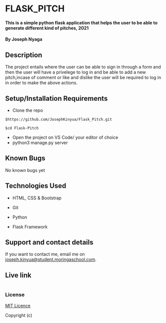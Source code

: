 # FLASK_PITCH
#### This is a simple python flask application that helps the user to be able to generate different kind of pitches, 2021
#### By Joseph Nyaga
## Description
The project entails where the user can be able to sign in through a form and then the user will have a privelege to log in and be able to add a new pitch,incase of comment or like and dislike the user will be required to log in in order to make the above actions.
## Setup/Installation Requirements
* Clone the repo
```
$https://github.com/JosephKinyua/Flask_Pitch.git

$cd Flask-Pitch
```
* Open  the project on VS Code/ your editor of choice
* python3 manage.py server

## Known Bugs
No known bugs yet
## Technologies Used
* HTML, CSS & Bootstrap

* Git

* Python

* Flask Framework

## Support and contact details
If you want to contact me, email me on joseph.kinyua@student.moringaschool.com.
## Live link
``````

``````
### License
[MIT Licence](https://choosealicense.com/licenses/mit/)

Copyright (c) 